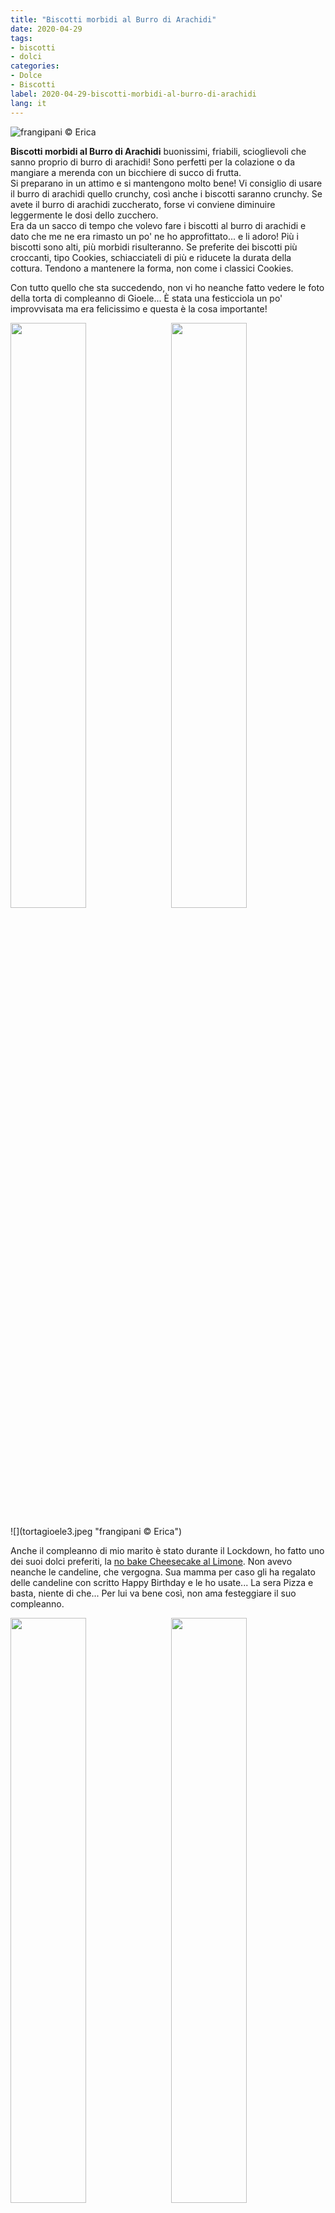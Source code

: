 ```yaml
---
title: "Biscotti morbidi al Burro di Arachidi"
date: 2020-04-29
tags:
- biscotti
- dolci
categories:
- Dolce
- Biscotti
label: 2020-04-29-biscotti-morbidi-al-burro-di-arachidi
lang: it 
---
```

![](header.jpeg "frangipani © Erica")

**Biscotti morbidi al Burro di Arachidi** buonissimi, friabili, scioglievoli che sanno proprio di burro di arachidi! Sono perfetti per la colazione o da mangiare a merenda con un bicchiere di succo di frutta.
<br />
Si preparano in un attimo e si mantengono molto bene! Vi consiglio di usare il burro di arachidi quello crunchy, così anche i biscotti saranno crunchy. Se avete il burro di arachidi zuccherato, forse vi conviene diminuire leggermente le dosi dello zucchero.
<br />
Era da un sacco di tempo che volevo fare i biscotti al burro di arachidi e dato che me ne era rimasto un po' ne ho approfittato... e li adoro! Più i biscotti sono alti, più morbidi risulteranno. Se preferite dei biscotti più croccanti, tipo Cookies, schiacciateli di più e riducete la durata della cottura. Tendono a mantenere la forma, non come i classici Cookies.

Con tutto quello che sta succedendo, non vi ho neanche fatto vedere le foto della torta di compleanno di Gioele... È stata una festicciola un po' improvvisata ma era felicissimo e questa è la cosa importante!
<p>
  <div style="width: 100%; margin-bottom: 0">
    <img style="float: left; width: 49%; margin-right: 1%" src="tortagioele1.jpeg" alt="" title="frangipani © Erica" />
    <img style="float: left; width: 49%; margin-left: 1%" src="tortagioele2.jpeg" alt="" title="frangipani © Erica" />
    <div style="clear: both"></div>
  </div>
</p>
![](tortagioele3.jpeg "frangipani © Erica")

Anche il compleanno di mio marito è stato durante il Lockdown, ho fatto uno dei suoi dolci preferiti, la <a href="https://frangipani.raiano.ch/2016-09-03-no-bake-cheesecake-al-limone/" target="_blank">no bake Cheesecake al Limone</a>. Non avevo neanche le candeline, che vergogna. Sua mamma per caso gli ha regalato delle candeline con scritto Happy Birthday e le ho usate... La sera Pizza e basta, niente di che... Per lui va bene così, non ama festeggiare il suo compleanno.
<p>
  <div style="width: 100%; margin-bottom: 0">
    <img style="float: left; width: 49%; margin-right: 1%" src="tortaadri1.jpeg" alt="" title="frangipani © Erica" />
    <img style="float: left; width: 49%; margin-left: 1%" src="tortaadri2.jpeg" alt="" title="frangipani © Erica" />
    <div style="clear: both"></div>
  </div>
</p>

Il prossimo compleanno sarà quello di Gaia, anche lei durante il lockdown... Lei in confronto ama festeggiare il suo compleanno!

<div id="wrapper" style="text-align: center">
  <div id="yourdiv" style="display: inline-block;">
    <div class="ingredients" itemscope itemtype="http://schema.org/Recipe">
      <span itemprop="name" style="display:none;">Biscotti morbidi al Burro di Arachidi</span>
      <span itemprop="recipeCategory" style="display:none;">Dolce</span>
      <img itemprop="image" style="display:none;" class="ignore-gallery-item" src="header.jpeg"/>
      <span itemprop="author" style="display:none;">Erica Raiano</span>
      <span itemprop="description" style="display:none;">Biscotti morbidi al Burro di Arachidi buonissimi, friabili, scioglievoli che sanno proprio di burro di arachidi!</span>
      <div class="ingredients-title">Ingredienti</div>
      <table>
        <tbody>
          <tr itemprop="recipeIngredient">         
            <td>100gr</td>
            <td>burro</td>
          </tr>
          <tr itemprop="recipeIngredient">
            <td>130gr</td>
            <td>burro di arachidi non zuccherato</td>
          </tr>
          <tr itemprop="recipeIngredient">
            <td>100gr</td>
            <td>zucchero</td>
          </tr>
          <tr itemprop="recipeIngredient">
            <td>1/2 cucchiaino</td>
            <td>lievito per dolci</td>
          </tr>
          <tr itemprop="recipeIngredient">
            <td>1/2 cucchiaino</td>
            <td>bicarbonato</td>
          </tr>
          <tr itemprop="recipeIngredient">
            <td>1 pizzico</td>
            <td>sale</td>
          </tr>
          <tr itemprop="recipeIngredient">
            <td>qb</td>
            <td>vaniglia</td>
          </tr>      
          <tr itemprop="recipeIngredient">
            <td>1</td>
            <td>uovo</td>
          </tr>
          <tr itemprop="recipeIngredient"> 
            <td>200gr</td>
            <td>farina</td>
          </tr>
        </tbody>
      </table>
      <br></br>
      <i class="pull-right" style="font-size: 80%;">per 20-25 biscotti</i>
    </div>
  </div>
</div>


<h3>
  <font color="grey">
    <i class="fa-solid fa-gears"></i>
  </font> Preparazione
</h3>

Con il frullatore amalgamate bene il burro ed il burro di arachidi. Aggiungete lo zucchero e mescolate bene. Adesso aggiungete anche lievito, bicarbonato, sale e vaniglia, mescolate e poi aggiungete anche l'uovo e incorporate bene. Per ultimo mettete la farina e finite di impastare con le mani finché l'impasto sarà bello liscio. 
<br />
Formate tante palline grandi circa come una noce, adagiatele su di una teglia con sotto della carta forno e schiacciatele leggermente.
![](teglia.jpeg "frangipani © Erica")

Infornate i biscotti al burro di arachidi nel forno preriscaldato a 190°C ventilato per ca. 13-15min o finché avranno un colore leggermente dorato.
<br />
Fateli raffreddare un pochino prima di spostarli dalla teglia. Una volta freddi conservateli in un barattolo di latta o di vetro.
<p>
  <div style="width: 100%; margin-bottom: 0">
    <img style="float: left; width: 49%; margin-right: 1%" src="risultato1.jpeg" alt="" title="frangipani © Erica" />
    <img style="float: left; width: 49%; margin-left: 1%" src="risultato3.jpeg" alt="" title="frangipani © Erica" />
    <div style="clear: both"></div>
  </div>
</p>

![](risultato2.jpeg "frangipani © Erica")

<p>
  <div style="width: 100%; margin-bottom: 0">
    <img style="float: left; width: 49%; margin-right: 1%" src="risultato4.jpeg" alt="" title="frangipani © Erica" />
    <img style="float: left; width: 49%; margin-left: 1%" src="risultato5.jpeg" alt="" title="frangipani © Erica" />
    <div style="clear: both"></div>
  </div>
</p>

![](risultato6.jpeg "frangipani © Erica")

![](risultato7.jpeg "frangipani © Erica")

<h4>Buon appetito
  <font color="red">
    <i class="fa-regular fa-face-smile"></i>
  </font>
</h4>
